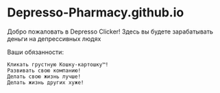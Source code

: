 # Depresso-Pharmacy.github.io

Добро пожаловать в Depresso Clicker!
Здесь вы будете зарабатывать деньги на депрессивных людях

Ваши обязанности:

    Кликать грустную Кошку-картошку™!
    Развивать свою компанию!
    Делать свою жизнь лучше!
    Делать жизнь других хуже!
